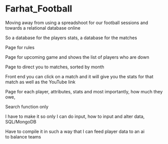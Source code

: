 # Farhat_Football

Moving away from using a spreadshoot for our football sessions and towards a relational database online

So a database for the players stats, a database for the matches

Page for rules

Page for upcoming game and shows the list of players who are down

Page to direct you to matches, sorted by month

Front end you can click on a match and it will give you the stats for that match as well as the YouTube link

Page for each player, attributes, stats and most importantly, how much they owe,

Search function only

I have to make it so only I can do input, how to input and alter data, SQL/MongoDB

Have to compile it in such a way that I can feed player data to an ai to balance teams
